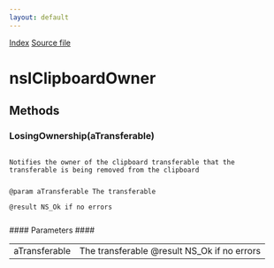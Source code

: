 ```yaml
---
layout: default
---
```

<div id='links'><a href="../index.html">Index</a>
<a href="http://dxr.mozilla.org/mozilla-central/source/widget/nsIClipboardOwner.idl">Source file</a>
</div>

# nsIClipboardOwner #

## Methods ##

### LosingOwnership(aTransferable) ###
<code>  
Notifies the owner of the clipboard transferable that the  
transferable is being removed from the clipboard  
  
@param  aTransferable The transferable  
@result NS_Ok if no errors  
  
</code>
#### Parameters ####

<table>

<tr>
<td>aTransferable</td>
<td>The transferable  
@result NS_Ok if no errors  
</td>
</tr>

</table>
